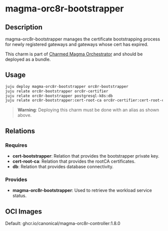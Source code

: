 # magma-orc8r-bootstrapper

## Description

magma-orc8r-bootstrapper manages the certificate bootstrapping process for newly registered 
gateways and gateways whose cert has expired.

This charm is part of [Charmed Magma Orchestrator](https://charmhub.io/magma-orc8r/) and should
be deployed as a bundle.

## Usage

```bash
juju deploy magma-orc8r-bootstrapper orc8r-bootstrapper
juju relate orc8r-bootstrapper orc8r-certifier
juju relate orc8r-bootstrapper postgresql-k8s:db
juju relate orc8r-bootstrapper:cert-root-ca orc8r-certifier:cert-root-ca
```

> **Warning**: Deploying this charm must be done with an alias as shown above.

## Relations

### Requires

- **cert-bootstrapper**: Relation that provides the bootstrapper private key.
- **cert-root-ca**: Relation that provides the rootCA certificates.
- **db**: Relation that provides database connectivity.

### Provides

- **magma-orc8r-bootstrapper**: Used to retrieve the workload service status.

## OCI Images

Default: ghcr.io/canonical/magma-orc8r-controller:1.8.0
